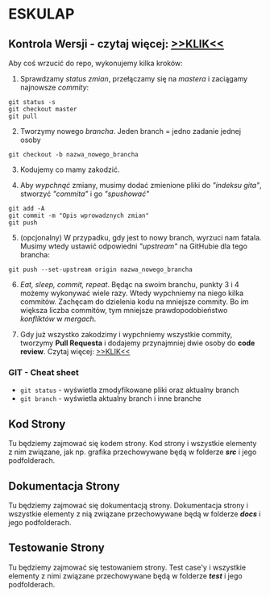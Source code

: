 # ESKULAP


## Kontrola Wersji - czytaj więcej: [>>KLIK<<](docs/git_poradnik.md)
Aby coś wrzucić do repo, wykonujemy kilka kroków:
1. Sprawdzamy *status zmian*, przełączamy się na *mastera* i zaciągamy najnowsze *commity*:

```
git status -s
git checkout master
git pull
```

2. Tworzymy nowego *brancha*. Jeden branch = jedno zadanie jednej osoby

```
git checkout -b nazwa_nowego_brancha
```
3. Kodujemy co mamy zakodzić. 

4. Aby *wypchnąć* zmiany, musimy dodać zmienione pliki do *"indeksu gita"*, stworzyć *"commita"* i go *"spushować"*

```
git add -A
git commit -m "Opis wprowadznych zmian"
git push
```

5. (opcjonalny) W przypadku, gdy jest to nowy branch, wyrzuci nam fatala. Musimy wtedy ustawić odpowiedni *"upstream"* na GitHubie dla tego brancha:

```
git push --set-upstream origin nazwa_nowego_brancha
```

6. *Eat, sleep, commit, repeat*. Będąc na swoim branchu, punkty 3 i 4 możemy wykonywać wiele razy. Wtedy wypchniemy na niego kilka commitów. Zachęcam do dzielenia kodu na mniejsze commity. Bo im większa liczba commitów, tym mniejsze prawdopodobieństwo *konfliktów* w *mergach*.


7. Gdy już wszystko zakodzimy i wypchniemy wszystkie commity, tworzymy **Pull Requesta** i dodajemy przynajmniej dwie osoby do **code review**. Czytaj więcej: [>>KLIK<<](docs/git_poradnik.md)

### GIT - Cheat sheet
- `git status` - wyświetla zmodyfikowane pliki oraz aktualny branch
- `git branch` - wyświetla aktualny branch i inne branche 


## Kod Strony
  Tu będziemy zajmować się kodem strony. Kod strony i wszystkie elementy z nim związane,
jak np. grafika przechowywane będą w folderze **_src_** i jego podfolderach.

## Dokumentacja Strony
  Tu będziemy zajmować się dokumentacją strony. Dokumentacja strony i wszystkie elementy z nią związane
przechowywane będą w folderze **_docs_** i jego podfolderach.

## Testowanie Strony
  Tu będziemy zajmować się testowaniem strony. Test case'y i wszystkie elementy z nimi związane
przechowywane będą w folderze **_test_** i jego podfolderach.
  
